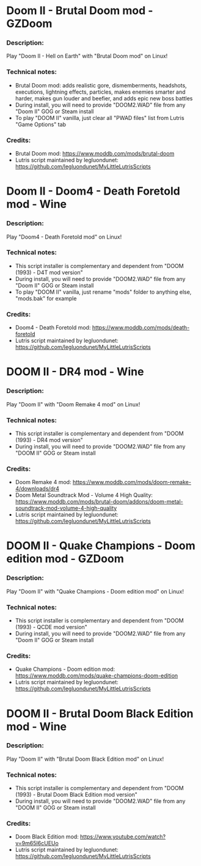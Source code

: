 # Doom II - Brutal Doom mod - GZDoom
### Description:
Play "Doom II - Hell on Earth" with "Brutal Doom mod" on Linux!
### Technical notes:
- Brutal Doom mod:  adds realistic gore, dismemberments, headshots, executions, lightning effects, particles, makes enemies smarter and harder, makes gun louder and beefier, and adds epic new boss battles
- During install, you will need to provide "DOOM2.WAD" file from any "Doom II" GOG or Steam install
- To play "DOOM II" vanilla, just clear all "PWAD files" list from Lutris "Game Options" tab
### Credits:
- Brutal Doom mod: https://www.moddb.com/mods/brutal-doom
- Lutris script maintained by legluondunet: https://github.com/legluondunet/MyLittleLutrisScripts


# Doom II - Doom4 - Death Foretold mod - Wine
### Description:
Play "Doom4 - Death Foretold mod" on Linux!
### Technical notes:
- This script installer is complementary and dependent from "DOOM (1993) - D4T mod version"
- During install, you will need to provide "DOOM2.WAD" file from any "Doom II" GOG or Steam install
- To play "DOOM II" vanilla, just rename "mods" folder to anything else, "mods.bak" for example
### Credits:
- Doom4 - Death Foretold mod: https://www.moddb.com/mods/death-foretold
- Lutris script maintained by legluondunet: https://github.com/legluondunet/MyLittleLutrisScripts


# DOOM II - DR4 mod - Wine
### Description:
Play "Doom II" with "Doom Remake 4 mod" on Linux!
### Technical notes:
- This script installer is complementary and dependent from "DOOM (1993) - DR4 mod version"
- During install, you will need to provide "DOOM2.WAD" file from any "DOOM II" GOG or Steam install
### Credits:
- Doom Remake 4 mod: https://www.moddb.com/mods/doom-remake-4/downloads/dr4
- Doom Metal Soundtrack Mod - Volume 4 High Quality: https://www.moddb.com/mods/brutal-doom/addons/doom-metal-soundtrack-mod-volume-4-high-quality
- Lutris script maintained by legluondunet: https://github.com/legluondunet/MyLittleLutrisScripts


# DOOM II - Quake Champions - Doom edition mod - GZDoom
### Description:
Play "Doom II" with "Quake Champions - Doom edition mod"  on Linux!
### Technical notes:
- This script installer is complementary and dependent from "DOOM (1993) - QCDE mod version"
- During install, you will need to provide "DOOM2.WAD" file from any "Doom II" GOG or Steam install
### Credits:
- Quake Champions - Doom edition mod: https://www.moddb.com/mods/quake-champions-doom-edition
- Lutris script maintained by legluondunet: https://github.com/legluondunet/MyLittleLutrisScripts


# DOOM II - Brutal Doom Black Edition mod - Wine
### Description:
Play "Doom II" with "Brutal Doom Black Edition mod" on Linux!
### Technical notes:
- This script installer is complementary and dependent from "DOOM (1993) - Brutal Doom Black Edition mod version"
- During install, you will need to provide "DOOM2.WAD" file from any "DOOM II" GOG or Steam install
### Credits:
- Doom Black Edition mod: https://www.youtube.com/watch?v=9m65I6cUEUo
- Lutris script maintained by legluondunet: https://github.com/legluondunet/MyLittleLutrisScripts
